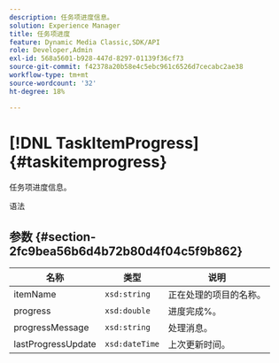 ```yaml
---
description: 任务项进度信息。
solution: Experience Manager
title: 任务项进度
feature: Dynamic Media Classic,SDK/API
role: Developer,Admin
exl-id: 568a5601-b928-447d-8297-01139f36cf73
source-git-commit: f42378a20b58e4c5ebc961c6526d7cecabc2ae38
workflow-type: tm+mt
source-wordcount: '32'
ht-degree: 18%

---
```


# [!DNL TaskItemProgress]{#taskitemprogress}

任务项进度信息。

语法

## 参数 {#section-2fc9bea56b6d4b72b80d4f04c5f9b862}

| 名称 | 类型 | 说明 |
|---|---|---|
| itemName | `xsd:string` | 正在处理的项目的名称。 |
| progress | `xsd:double` | 进度完成%。 |
| progressMessage | `xsd:string` | 处理消息。 |
| lastProgressUpdate | `xsd:dateTime` | 上次更新时间。 |
